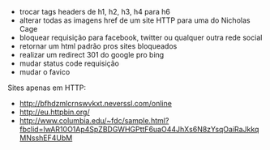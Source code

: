 - trocar tags headers de h1, h2, h3, h4 para h6
- alterar todas as imagens href de um site HTTP para uma do Nicholas Cage
- bloquear requisição para facebook, twitter ou qualquer outra rede social
- retornar um html padrão pros sites bloqueados
- realizar um redirect 301 do google pro bing
- mudar status code requisição
- mudar o favico

Sites apenas em HTTP:
- http://bfhdzmlcrnswvkxt.neverssl.com/online
- http://eu.httpbin.org/
- http://www.columbia.edu/~fdc/sample.html?fbclid=IwAR10O1Ap4SpZBDGWHGPttF6uaO44JhXs6N8zYsqOaiRaJkkqMNsshEF4UbM
